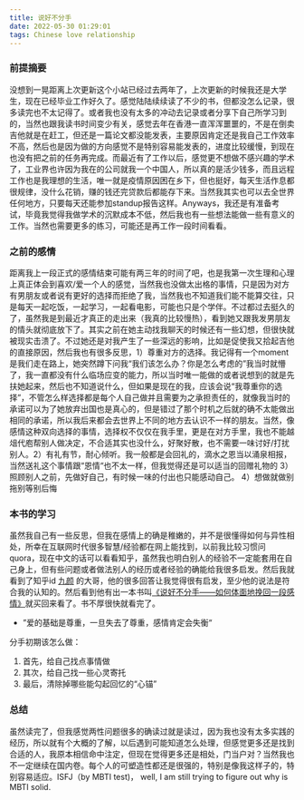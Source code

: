 ```yaml
---
title: 说好不分手
date: 2022-05-30 01:29:01
tags: Chinese love relationship
---
```


### 前提摘要

没想到一晃距离上次更新这个小站已经过去两年了，上次更新的时候我还是大学生，现在已经毕业工作好久了。感觉陆陆续续读了不少的书，但都没怎么记录，很多读完也不太记得了。或者我也没有太多的冲动去记录或者分享下自己所学习到的，当然也跟我读书时间变少有关，感觉去年在香港一直浑浑噩噩的，不是在倒卖吉他就是在赶工，但还是一篇论文都没能发表，主要原因肯定还是我自己工作效率不高，然后也是因为做的方向感觉不是特别容易能发表的，进度比较缓慢，到现在也没有把之前的任务再完成。而最近有了工作以后，感觉更不想做不感兴趣的学术了，工业界也许因为我在的公司就我一个中国人，所以真的是活少钱多，而且远程工作也是我理想的生活，唯一就是疫情原因困在乡下，但也挺好，每天生活作息都很规律，没什么花销，赚的钱还完贷款后都能存下来。当然我其实也可以去全世界任何地方，只要每天还能参加standup报告这样。Anyways，我还是有准备考试，毕竟我觉得我做学术的沉默成本不低，然后我也有一些想法能做一些有意义的工作。当然也需要更多的练习，可能还是再工作一段时间看看。

### 之前的感情

距离我上一段正式的感情结束可能有两三年的时间了吧，也是我第一次生理和心理上真正体会到喜欢/爱一个人的感觉，当然我也没做太出格的事情，只是因为对方有男朋友或者说有更好的选择而拒绝了我，当然我也不知道我们能不能算交往，只是每天一起吃饭，一起学习，一起看电影，可能也只是个学伴。不过都过去挺久的了，虽然我是到最近才真正的走出来（我真的比较慢热），看到她又跟我发男朋友的情头就彻底放下了。其实之前在她主动找我聊天的时候还有一些幻想，但很快就被现实击溃了。不过她还是对我产生了一些深远的影响，比如是促使我又拾起吉他的直接原因，然后我也有很多反思，1）尊重对方的选择。我记得有一个moment是我们走在路上，她突然蹲下问我“我们该怎么办？你是怎么考虑的”我当时就懵了，我一直都没有什么临场应变的能力，所以当时唯一能做的或者说想到的就是先扶她起来，然后也不知道说什么，但如果是现在的我，应该会说“我尊重你的选择”，不管怎么样选择都是每个人自己做并且需要为之承担责任的，就像我当时的承诺可以为了她放弃出国也是真心的，但是错过了那个时机之后就的确不太能做出相同的承诺，所以我后来都会去世界上不同的地方去认识不一样的朋友。当然，像感情这种双向选择的事情，选择权不仅仅在我手里，更是在对方手里，我也不能越俎代庖帮别人做决定，不合适其实也没什么，好聚好散，也不需要一味讨好/打扰别人。2）有礼有节，耐心倾听。我一般都是会回礼的，滴水之恩当以涌泉相报，当然送礼这个事情跟“恩情“也不太一样，但我觉得还是可以适当的回赠礼物的 3）照顾别人之前，先做好自己，有时候一味的付出也只能感动自己。 4）想做就做别拖别等别后悔

### 本书的学习

虽然我自己有一些反思，但我在感情上的确是稚嫩的，并不是很懂得如何与异性相处，所幸在互联网时代很多智慧/经验都在网上能找到，以前我比较习惯问quora，现在中文的话可以看看知乎，虽然我也明白别人的经验不一定能套用在自己身上，但有些问题或者做法别人的经历或者经验的确能给我很多启发。然后我就看到了知乎id [九颜](https://www.zhihu.com/people/xi-you-xian-sheng-65) 的大哥，他的很多回答让我觉得很有启发，至少他的说法是符合我的认知的。然后看到他有出一本书叫[《说好不分手——如何体面地挽回一段感情》](https://www.zhihu.com/pub/book/120291730)就买回来看了。书不厚很快就看完了。

- ”爱的基础是尊重，一旦失去了尊重，感情肯定会失衡“

分手初期该怎么做：
1. 首先，给自己找点事情做
2. 其次，给自己找一些心灵寄托
3. 最后，清除掉哪些能勾起回忆的“心锚”

### 总结

虽然读完了，但我感觉两性问题很多的确读过就是读过，因为我也没有太多实践的经历，所以就有个大概的了解，以后遇到可能知道怎么处理，但感觉更多还是找到合适的人，我原本相信命中注定，但现在觉得更多还是相处，门当户对？当然我也不一定继续在国内卷。每个人的可塑造性都还是很强的，特别是像我这样子的，特别容易适应。ISFJ（by MBTI test)， well, I am still trying to figure out why is MBTI solid.